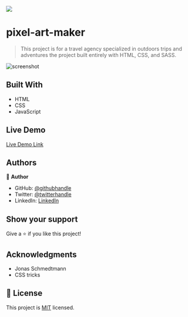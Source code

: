
![](https://img.shields.io/badge/pixelartmaker-blueviolet)

# pixel-art-maker

> This project is for a travel agency specialized in outdoors trips and adventures the project built entirely  with HTML, CSS, and SASS.


![screenshot](./img/fabu.png)

## Built With

- HTML
- CSS
- JavaScript

## Live Demo

[Live Demo Link](https://fabuloustours.netlify.app/)



## Authors

👤 **Author**

- GitHub: [@githubhandle](https://github.com/Shaher-11)
- Twitter: [@twitterhandle](https://twitter.com/ShaherShamroukh/)
- LinkedIn: [LinkedIn](https://www.linkedin.com/in/shaher-shamroukh/)

## Show your support

Give a ⭐️ if you like this project!

## Acknowledgments

- Jonas Schmedtmann
- CSS tricks

## 📝 License

This project is [MIT](lic.url) licensed.
